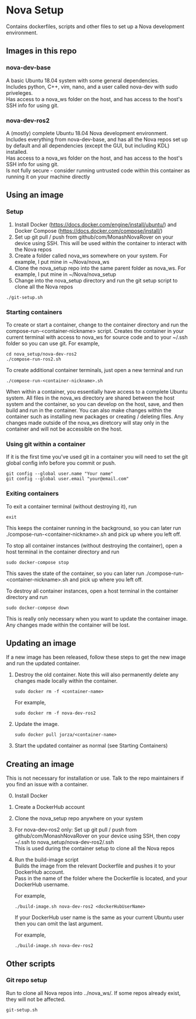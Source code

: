 # Nova Setup

Contains dockerfiles, scripts and other files to set up a Nova development environment.


## Images in this repo

### nova-dev-base
A basic Ubuntu 18.04 system with some general dependencies.  
Includes python, C++, vim, nano, and a user called nova-dev with sudo priveleges.  
Has access to a nova_ws folder on the host, and has access to the host's SSH info for using git.  

### nova-dev-ros2
A (mostly) complete Ubuntu 18.04 Nova development environment.  
Includes everything from nova-dev-base, and has all the Nova repos set up by default and all dependencies (except the GUI, but including KDL) installed.  
Has access to a nova_ws folder on the host, and has access to the host's SSH info for using git.  
Is not fully secure - consider running untrusted code within this container as running it on your machine directly


## Using an image

### Setup
1. Install Docker (https://docs.docker.com/engine/install/ubuntu/) and Docker Compose (https://docs.docker.com/compose/install/)
2. Set up git pull / push from github/com/MonashNovaRover on your device using SSH. This will be used within the container to interact with the Nova repos
3. Create a folder called nova_ws somewhere on your system. For example, I put mine in ~/Nova/nova_ws
4. Clone the nova_setup repo into the same parent folder as nova_ws. For example, I put mine in ~/Nova/nova_setup
5. Change into the nova_setup directory and run the git setup script to clone all the Nova repos
```
./git-setup.sh
```

### Starting containers
To create or start a container, change to the container directory and run the compose-run-\<container-nickname\> script.
Creates the container in your current terminal with access to nova_ws for source code and to your ~/.ssh folder so you can use git.
For example,
```   
cd nova_setup/nova-dev-ros2
./compose-run-ros2.sh
```
 
To create additional container terminals, just open a new terminal and run
```
./compose-run-<container-nickname>.sh
```

When within a container, you essentially have access to a complete Ubuntu system.
All files in the nova_ws directory are shared between the host system and the container, so you can develop on the host, save, and then build and run in the container.
You can also make changes within the container such as installing new packages or creating / deleting files.
Any changes made outside of the nova_ws diretcory will stay only in the container and will not be accessible on the host.

### Using git within a container
If it is the first time you've used git in a container you will need to set the git global config info before you commit or push.
```
git config --global user.name "Your name"
git config --global user.email "your@email.com"
```
 
### Exiting containers
To exit a container terminal (without destroying it), run
```
exit
```

This keeps the container running in the background, so you can later run ./compose-run-\<container-nickname\>.sh and pick up where you left off.
 
To stop all container instances (without destroying the container), open a host terminal in the container directory and run
```    
sudo docker-compose stop
```
 
This saves the state of the container, so you can later run ./compose-run-\<container-nickname\>.sh and pick up where you left off.

To destroy all container instances, open a host terminal in the container directory and run
```    
sudo docker-compose down
```

This is really only necessary when you want to update the container image. Any changes made within the container will be lost.
    
## Updating an image
If a new image has been released, follow these steps to get the new image and run the updated container.
1. Destroy the old container. Note this will also permanently delete any changes made locally within the container.
    ```
    sudo docker rm -f <container-name>
    ```
    For example,
    ```
    sudo docker rm -f nova-dev-ros2
    ```
2. Update the image.
    ```
    sudo docker pull jorza/<container-name>
    ```
3. Start the updated container as normal (see Starting Containers)

## Creating an image

This is not necessary for installation or use. Talk to the repo maintainers if you find an issue with a container.

0. Install Docker
1. Create a DockerHub account
2. Clone the nova_setup repo anywhere on your system
3. For nova-dev-ros2 only: Set up git pull / push from github/com/MonashNovaRover on your device using SSH, then copy ~/.ssh to nova_setup/nova-dev-ros2/.ssh  
    This is used during the container setup to clone all the Nova repos
4. Run the build-image script  
    Builds the image from the relevant Dockerfile and pushes it to your DockerHub account.  
    Pass in the name of the folder where the Dockerfile is located, and your DockerHub username.

    For example,
    ```  
    ./build-image.sh nova-dev-ros2 <dockerHubUserName>
    ```
    If your DockerHub user name is the same as your current Ubuntu user
    then you can omit the last argument.

    For example,
    ```
    ./build-image.sh nova-dev-ros2
    ```

## Other scripts
### Git repo setup
Run to clone all Nova repos into ../nova_ws/. If some repos already exist, they will not be affected.
```
git-setup.sh
```
